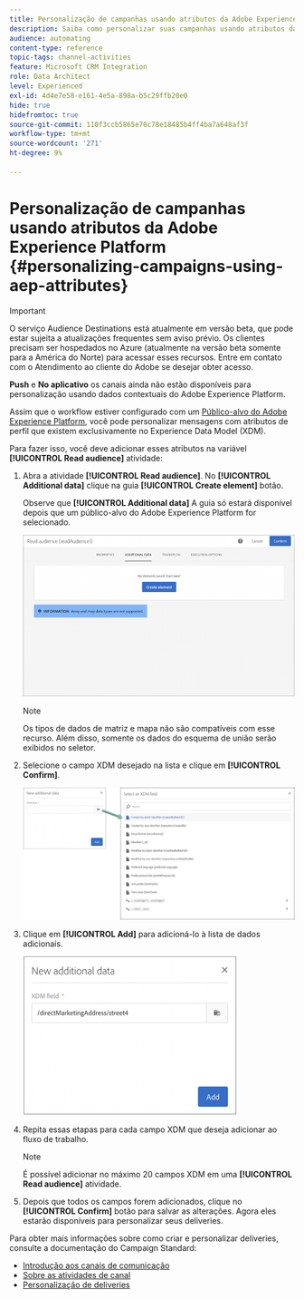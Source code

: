 ```yaml
---
title: Personalização de campanhas usando atributos da Adobe Experience Platform
description: Saiba como personalizar suas campanhas usando atributos da Adobe Experience Platform.
audience: automating
content-type: reference
topic-tags: channel-activities
feature: Microsoft CRM Integration
role: Data Architect
level: Experienced
exl-id: 4d4e7e58-e161-4e5a-898a-b5c29ffb20e0
hide: true
hidefromtoc: true
source-git-commit: 110f3ccb5865e70c78e18485b4ff4ba7a648af3f
workflow-type: tm+mt
source-wordcount: '271'
ht-degree: 9%

---
```


# Personalização de campanhas usando atributos da Adobe Experience Platform {#personalizing-campaigns-using-aep-attributes}

>[!IMPORTANT]
>
>O serviço Audience Destinations está atualmente em versão beta, que pode estar sujeita a atualizações frequentes sem aviso prévio. Os clientes precisam ser hospedados no Azure (atualmente na versão beta somente para a América do Norte) para acessar esses recursos. Entre em contato com o Atendimento ao cliente do Adobe se desejar obter acesso.
>
>**Push** e **No aplicativo** os canais ainda não estão disponíveis para personalização usando dados contextuais do Adobe Experience Platform.

Assim que o workflow estiver configurado com um [Público-alvo do Adobe Experience Platform](../../integrating/using/aep-about-audience-destinations-service.md), você pode personalizar mensagens com atributos de perfil que existem exclusivamente no Experience Data Model (XDM).

Para fazer isso, você deve adicionar esses atributos na variável **[!UICONTROL Read audience]** atividade:

1. Abra a atividade **[!UICONTROL Read audience]**. No **[!UICONTROL Additional data]** clique na guia **[!UICONTROL Create element]** botão.

   Observe que **[!UICONTROL Additional data]** A guia só estará disponível depois que um público-alvo do Adobe Experience Platform for selecionado.

   ![](assets/aep_wkf_readaudience_attributes.png)

   >[!NOTE]
   >
   >Os tipos de dados de matriz e mapa não são compatíveis com esse recurso. Além disso, somente os dados do esquema de união serão exibidos no seletor.

1. Selecione o campo XDM desejado na lista e clique em **[!UICONTROL Confirm]**.

   ![](assets/aep_wkf_readaudience_perso1.png)

1. Clique em **[!UICONTROL Add]** para adicioná-lo à lista de dados adicionais.

   ![](assets/aep_wkf_readaudience_perso3.png)

1. Repita essas etapas para cada campo XDM que deseja adicionar ao fluxo de trabalho.

   >[!NOTE]
   >
   >É possível adicionar no máximo 20 campos XDM em uma **[!UICONTROL Read audience]** atividade.

1. Depois que todos os campos forem adicionados, clique no **[!UICONTROL Confirm]** botão para salvar as alterações. Agora eles estarão disponíveis para personalizar seus deliveries.

Para obter mais informações sobre como criar e personalizar deliveries, consulte a documentação do Campaign Standard:

* [Introdução aos canais de comunicação](../../channels/using/get-started-communication-channels.md)
* [Sobre as atividades de canal](../../automating/using/about-channel-activities.md)
* [Personalização de deliveries](../../designing/using/personalization.md)
